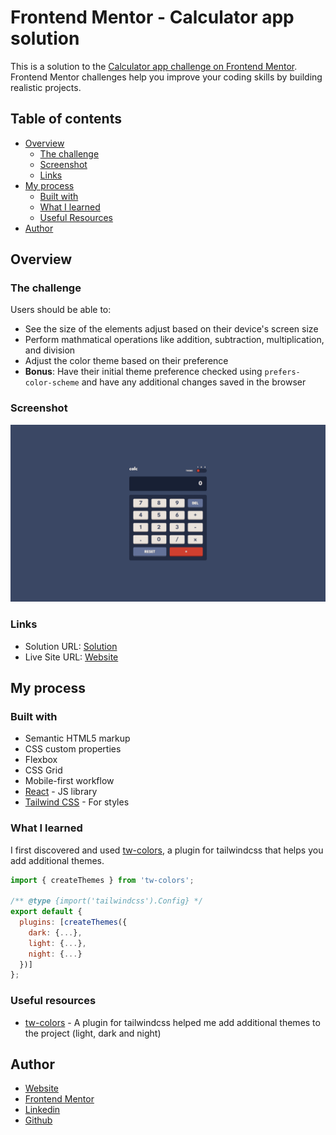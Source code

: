 # Frontend Mentor - Calculator app solution

This is a solution to the [Calculator app challenge on Frontend Mentor](https://www.frontendmentor.io/challenges/calculator-app-9lteq5N29). Frontend Mentor challenges help you improve your coding skills by building realistic projects. 

## Table of contents

- [Overview](#overview)
  - [The challenge](#the-challenge)
  - [Screenshot](#screenshot)
  - [Links](#links)
- [My process](#my-process)
  - [Built with](#built-with)
  - [What I learned](#what-i-learned)
  - [Useful Resources](#useful-resources)
- [Author](#author)

## Overview

### The challenge

Users should be able to:

- See the size of the elements adjust based on their device's screen size
- Perform mathmatical operations like addition, subtraction, multiplication, and division
- Adjust the color theme based on their preference
- **Bonus**: Have their initial theme preference checked using `prefers-color-scheme` and have any additional changes saved in the browser

### Screenshot

![](./screenshot.png)

### Links

- Solution URL: [Solution](https://www.frontendmentor.io/solutions/calculator-app-reactjs-and-tailwindcss-wgt1UmqECK)
- Live Site URL: [Website](https://calculator-app-ninhos0s-projects.vercel.app/)

## My process

### Built with

- Semantic HTML5 markup
- CSS custom properties
- Flexbox
- CSS Grid
- Mobile-first workflow
- [React](https://reactjs.org/) - JS library
- [Tailwind CSS](https://tailwindcss.com/) - For styles

### What I learned

I first discovered and used [tw-colors](https://www.npmjs.com/package/tw-colors), a plugin for tailwindcss that helps you add additional themes.

```js
import { createThemes } from 'tw-colors';

/** @type {import('tailwindcss').Config} */
export default {
  plugins: [createThemes({
    dark: {...},
    light: {...},
    night: {...}
  })]
};
```

### Useful resources

- [tw-colors](https://www.npmjs.com/package/tw-colors) - A plugin for tailwindcss helped me add additional themes to the project (light, dark and night)

## Author

- [Website](https://portifoliov2-client.vercel.app/)
- [Frontend Mentor](https://www.frontendmentor.io/profile/NINHOS0)
- [Linkedin](https://www.linkedin.com/in/renan-polido-805a66248/)
- [Github](https://github.com/NINHOS0)
